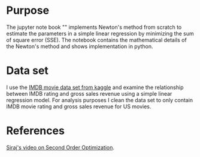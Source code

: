 # Purpose
The jupyter note book "" implements Newton's method from scratch to estimate the parameters in a simple linear regression by minimizing the sum of square error (SSE). The notebook contains the mathematical details of the Newton's method and shows implementation in python. 

# Data set
I use the [IMDB movie data set from kaggle](https://www.kaggle.com/deepmatrix/imdb-5000-movie-dataset) and examine the relationship between IMDB rating and gross sales revenue using a simple linear regression model. For analysis purposes I clean the data set to only contain IMDB movie rating and gross sales revenue for US movies. 

# References
[Siraj's video on Second Order Optimization](https://www.youtube.com/watch?v=UIFMLK2nj_w). 
